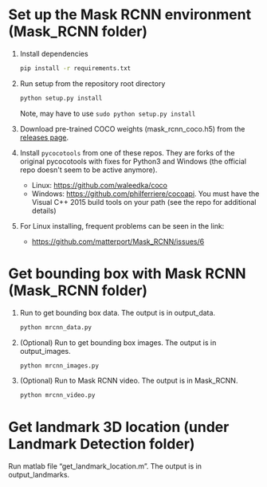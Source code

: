 # Set up the Mask RCNN environment (Mask_RCNN folder)
1. Install dependencies
   ```bash
   pip install -r requirements.txt
   ```
2. Run setup from the repository root directory
    ```bash
    python setup.py install
    ``` 
    Note, may have to use ```sudo python setup.py install```
    
3. Download pre-trained COCO weights (mask_rcnn_coco.h5) from the [releases page](https://github.com/matterport/Mask_RCNN/releases).
4. Install `pycocotools` from one of these repos. They are forks of the original pycocotools with fixes for Python3 and Windows (the official repo doesn't seem to be active anymore).

    * Linux: https://github.com/waleedka/coco
    * Windows: https://github.com/philferriere/cocoapi.
    You must have the Visual C++ 2015 build tools on your path (see the repo for additional details)
5. For Linux installing, frequent problems can be seen in the link:

    * https://github.com/matterport/Mask_RCNN/issues/6
# Get bounding box with Mask RCNN (Mask_RCNN folder)
1. Run to get bounding box data. The output is in output_data.
   ```bash
   python mrcnn_data.py
   ```
2. (Optional) Run to get bounding box images. The output is in output_images.
   ```bash
   python mrcnn_images.py
   ```
3. (Optional) Run to Mask RCNN video. The output is in Mask_RCNN.
   ```bash
   python mrcnn_video.py
   ```

# Get landmark 3D location (under Landmark Detection folder)
Run matlab file “get_landmark_location.m”. The output is in output_landmarks.
